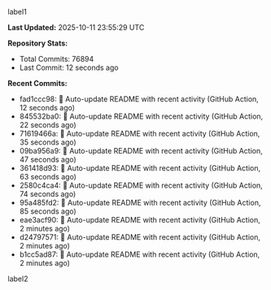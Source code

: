 
label1 
<!-- ACTIVITY_START -->
**Last Updated:** 2025-10-11 23:55:29 UTC

**Repository Stats:**
- Total Commits: 76894
- Last Commit: 12 seconds ago

**Recent Commits:**
- fad1ccc98: 🤖 Auto-update README with recent activity (GitHub Action, 12 seconds ago)
- 845532ba0: 🤖 Auto-update README with recent activity (GitHub Action, 22 seconds ago)
- 71619466a: 🤖 Auto-update README with recent activity (GitHub Action, 35 seconds ago)
- 09ba956a9: 🤖 Auto-update README with recent activity (GitHub Action, 47 seconds ago)
- 361418d93: 🤖 Auto-update README with recent activity (GitHub Action, 63 seconds ago)
- 2580c4ca4: 🤖 Auto-update README with recent activity (GitHub Action, 74 seconds ago)
- 95a485fd2: 🤖 Auto-update README with recent activity (GitHub Action, 85 seconds ago)
- eae3acf90: 🤖 Auto-update README with recent activity (GitHub Action, 2 minutes ago)
- d24797571: 🤖 Auto-update README with recent activity (GitHub Action, 2 minutes ago)
- b1cc5ad87: 🤖 Auto-update README with recent activity (GitHub Action, 2 minutes ago)
<!-- ACTIVITY_END -->

label2
